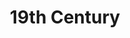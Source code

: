 ---
title: 19th Century
layout: post
description: summary
menu: nav/world/centuries.html
image: 
tags: [centuries]
---